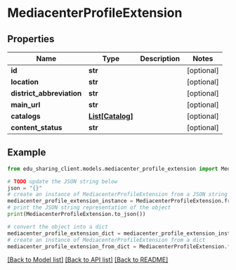 # MediacenterProfileExtension


## Properties

Name | Type | Description | Notes
------------ | ------------- | ------------- | -------------
**id** | **str** |  | [optional] 
**location** | **str** |  | [optional] 
**district_abbreviation** | **str** |  | [optional] 
**main_url** | **str** |  | [optional] 
**catalogs** | [**List[Catalog]**](Catalog.md) |  | [optional] 
**content_status** | **str** |  | [optional] 

## Example

```python
from edu_sharing_client.models.mediacenter_profile_extension import MediacenterProfileExtension

# TODO update the JSON string below
json = "{}"
# create an instance of MediacenterProfileExtension from a JSON string
mediacenter_profile_extension_instance = MediacenterProfileExtension.from_json(json)
# print the JSON string representation of the object
print(MediacenterProfileExtension.to_json())

# convert the object into a dict
mediacenter_profile_extension_dict = mediacenter_profile_extension_instance.to_dict()
# create an instance of MediacenterProfileExtension from a dict
mediacenter_profile_extension_from_dict = MediacenterProfileExtension.from_dict(mediacenter_profile_extension_dict)
```
[[Back to Model list]](../README.md#documentation-for-models) [[Back to API list]](../README.md#documentation-for-api-endpoints) [[Back to README]](../README.md)


